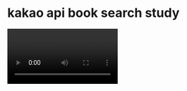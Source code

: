 # kakao api book search study
<video controls width="250">

    <source src="./KakaoTalk_20221110_155258224.mp4" type="video/mp4">
</video>
